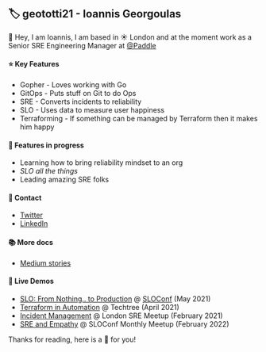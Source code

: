 ## 🏷️ geototti21 - Ioannis Georgoulas

👋 Hey, I am Ioannis, I am based in ☀️ London and at the moment work as a Senior SRE Engineering Manager at [@Paddle](https://github.com/PaddleHQ)

#### ⭐ Key Features
* Gopher - Loves working with Go
* GitOps - Puts stuff on Git to do Ops
* SRE - Converts incidents to reliability
* SLO - Uses data to measure user happiness
* Terraforming  - If something can be managed by Terraform then it makes him happy 

#### 🚧 Features in progress
* Learning how to bring reliability mindset to an org
* _SLO all the things_
* Leading amazing SRE folks

#### 💬 Contact
* [Twitter](https://twitter.com/geototti21)
* [LinkedIn](https://www.linkedin.com/in/ioannis-georgoulas-88ba4b8b/)

#### 📚 More docs
* [Medium stories](https://geototti21.medium.com/)

#### 🎥 Live Demos
* [SLO: From Nothing.. to Production](https://www.youtube.com/watch?v=2HaW7nNKsjE) @ [SLOConf](https://www.sloconf.com/) (May 2021)
* [Terraform in Automation](https://www.youtube.com/watch?v=QtWBVF_2FcY&list=PLGIluf8yE9Wg0-ifXxRTZKGBJi9V2n094&index=4) @ Techtree (April 2021)
* [Incident Management](https://twitter.com/OrbisConsult/status/1364561057876905987) @ London SRE Meetup (February 2021)
* [SRE and Empathy](https://www.youtube.com/watch?v=yaaPBnDkLF8&t=157s) @ SLOConf Monthly Meetup (February 2022)


Thanks for reading, here is a 🍰 for you!
